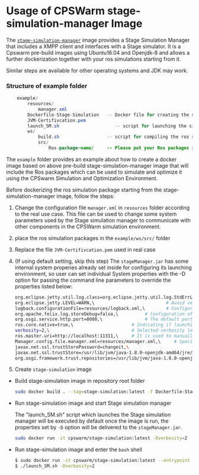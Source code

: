 # Usage of CPSWarm stage-simulation-manager Image
The [`stage-simulation-manager`](https://cloud.docker.com/u/cpswarm/repository/docker/cpswarm/stage-simulation-manager) image provides a Stage Simulation Manager that includes a XMPP client and interfaces with a Stage simulator. It is a Cpswarm pre-build images using Ubuntu16.04 and Openjdk-8 and allows a further dockerization together with your ros simulations starting from it.

Similar steps are available for other operating systems and JDK may work.

### Structure of example folder
``` java
    example/
        resources/
            manager.xml
        Dockerfile-Stage-Simulation   -- Docker file for creating the stage-simulation image
        JVM-Certifivcation.pem
        launch_SM.sh    			     -- script for launching the simulation manager
        ws/
            build.sh                  -- script for compiling the ros simulation
            src/
                Ros-package-name/     -- Please put your Ros packages in this src folder
```


The `example` folder provides an example about how to create a docker image based on above pre-build stage-simulation-manager image that will include the Ros packages which can be used to simulate and optimize it using the CPSwarm Simulation and Optimization Environment.

Before dockerizing the ros simulation package starting from the stage-simulation-manager image, follow the steps:

1.  Change the configuration file `manager.xml` in `resources` folder according to the real use case. This file can be used to change some system parameters used by the Stage simulation manager to communicate with other components in the CPSWarm simulation environment.
2.  place the ros simulation packages in the `example/ws/src/` folder
3.  Replace the file `JVM-Certifivcation.pem` used in real case
4.  (If using default setting, skip this step) The `stageManager.jar` has some internal system properies already set inside for configuring its launching environment, so user can set individual System properties with the -D option for passing the command line parameters to override the properties listed below:

      ``` bash
      org.eclipse.jetty.util.log.class=org.eclipse.jetty.util.log.StdErrLog,\
      org.eclipse.jetty.LEVEL=WARN,\                           # Avoid verbose superfluous debug info printed on Stdin.
      logback.configurationFile=resources/logback.xml,\        # Configuration of ch.qos.logback.core bundle
      org.apache.felix.log.storeDebug=false,\          # Configuration of org.apache.felix.log bundle to determine whether or not debug messages will be stored in the history
      org.osgi.service.http.port=8080,\                # The default port used for Felix servlets and resources available via HTTP
      ros.core.native=true,\                      # Indicating if launching the installed ROS system or the rosjava ROScore implementation of the rosjava_core project
      verbosity=2,\                               # Selected verbosity level: 0 NO_OUTPUT, 1 ONLY_FITNESS_SCORE, 2 ALL
      ros.master.uri=http://localhost:11311,\     # It is used to manually indicate the Ros environment variable in case the user doesn't set it during the Ros installation
      Manager.config.file.manager.xml=resources/manager.xml,\     # Specify the location of the configuration file of the Stage simulation manager
      javax.net.ssl.trustStorePassword=changeit,\
      javax.net.ssl.trustStore=/usr/lib/jvm/java-1.8.0-openjdk-amd64/jre/lib/security/cacerts,\                 # Replace path of the JDK with the user's value in real use case
      org.osgi.framework.trust.repositories=/usr/lib/jvm/java-1.8.0-openjdk-amd64/jre/lib/security/cacerts      # Replace path of the JDK with the user's value in real use case
      ```
5.  Create `stage-simulation` image

*  Build stage-simulation image in repository root folder
   ``` bash
   sudo docker build . --tag=stage-simulation:latest -f Dockerfile-Stage-simulation
   ```
*  Run stage-simulation image and start Stage simulation manager

   The "launch_SM.sh" script which launches the Stage simulation manager will be executed by default once the image is run, the properties set by `-D` option will be delivered to the `stageManager.jar`.
   ```bash
   sudo docker run -it cpswarm/stage-simulation:latest -Dverbosity=2
   ```

*  Run stage-simulation image and enter the `bash` shell
   ```bash
   $ sudo docker run -it cpswarm/stage-simulation:latest --entrypoint /bin/bash
   $ ./launch_SM.sh -Dverbosity=2
   ```
